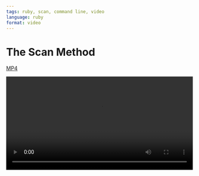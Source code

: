 ```yaml
---
tags: ruby, scan, command line, video
language: ruby
format: video
---
```


# The Scan Method
[MP4](http://flatiron-videos.s3.amazonaws.com/Ruby%20Tips/The%20Scan%20Method.mp4)

<video controls width="100%">
  <source src="http://flatiron-videos.s3.amazonaws.com/Ruby%20Tips/The%20Scan%20Method.mp4" type="video/mp4" >
    Your browser does not support the video tag. We recommend using Chrome
</video>
